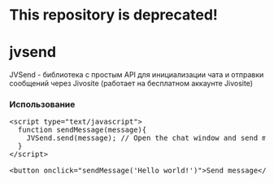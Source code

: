 # This repository is deprecated!

jvsend
======

JVSend - библиотека с простым API для инициализации чата и отправки сообщений через Jivosite (работает на бесплатном аккаунте Jivosite)

### Использование

<pre>
&lt;script type="text/javascript"&gt;
  function sendMessage(message){
    JVSend.send(message); // Open the chat window and send message as visitor
  }
&lt;/script&gt;

&lt;button onclick="sendMessage('Hello world!')">Send message&lt;/button&gt;
</pre>

